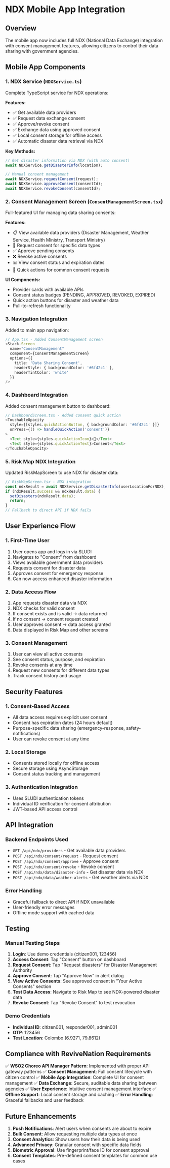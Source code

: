 # NDX Mobile App Integration

## Overview
The mobile app now includes full NDX (National Data Exchange) integration with consent management features, allowing citizens to control their data sharing with government agencies.

## Mobile App Components

### 1. NDX Service (`NDXService.ts`)
Complete TypeScript service for NDX operations:

**Features:**
- ✅ Get available data providers
- ✅ Request data exchange consent
- ✅ Approve/revoke consent
- ✅ Exchange data using approved consent
- ✅ Local consent storage for offline access
- ✅ Automatic disaster data retrieval via NDX

**Key Methods:**
```typescript
// Get disaster information via NDX (with auto consent)
await NDXService.getDisasterInfo(location);

// Manual consent management
await NDXService.requestConsent(request);
await NDXService.approveConsent(consentId);
await NDXService.revokeConsent(consentId);
```

### 2. Consent Management Screen (`ConsentManagementScreen.tsx`)
Full-featured UI for managing data sharing consents:

**Features:**
- 📋 View available data providers (Disaster Management, Weather Service, Health Ministry, Transport Ministry)
- 🔐 Request consent for specific data types
- ✅ Approve pending consents
- ❌ Revoke active consents
- 📊 View consent status and expiration dates
- 🚀 Quick actions for common consent requests

**UI Components:**
- Provider cards with available APIs
- Consent status badges (PENDING, APPROVED, REVOKED, EXPIRED)
- Quick action buttons for disaster and weather data
- Pull-to-refresh functionality

### 3. Navigation Integration
Added to main app navigation:

```typescript
// App.tsx - Added ConsentManagement screen
<Stack.Screen 
  name="ConsentManagement" 
  component={ConsentManagementScreen}
  options={{ 
    title: 'Data Sharing Consent',
    headerStyle: { backgroundColor: '#6f42c1' },
    headerTintColor: 'white'
  }}
/>
```

### 4. Dashboard Integration
Added consent management button to dashboard:

```typescript
// DashboardScreen.tsx - Added consent quick action
<TouchableOpacity
  style={[styles.quickActionButton, { backgroundColor: '#6f42c1' }]}
  onPress={() => handleQuickAction('consent')}
>
  <Text style={styles.quickActionIcon}>🔐</Text>
  <Text style={styles.quickActionText}>Consent</Text>
</TouchableOpacity>
```

### 5. Risk Map NDX Integration
Updated RiskMapScreen to use NDX for disaster data:

```typescript
// RiskMapScreen.tsx - NDX integration
const ndxResult = await NDXService.getDisasterInfo(userLocationForNDX);
if (ndxResult.success && ndxResult.data) {
  setDisasters(ndxResult.data);
  return;
}
// Fallback to direct API if NDX fails
```

## User Experience Flow

### 1. First-Time User
1. User opens app and logs in via SLUDI
2. Navigates to "Consent" from dashboard
3. Views available government data providers
4. Requests consent for disaster data
5. Approves consent for emergency response
6. Can now access enhanced disaster information

### 2. Data Access Flow
1. App requests disaster data via NDX
2. NDX checks for valid consent
3. If consent exists and is valid → data returned
4. If no consent → consent request created
5. User approves consent → data access granted
6. Data displayed in Risk Map and other screens

### 3. Consent Management
1. User can view all active consents
2. See consent status, purpose, and expiration
3. Revoke consents at any time
4. Request new consents for different data types
5. Track consent history and usage

## Security Features

### 1. Consent-Based Access
- All data access requires explicit user consent
- Consent has expiration dates (24 hours default)
- Purpose-specific data sharing (emergency-response, safety-notifications)
- User can revoke consent at any time

### 2. Local Storage
- Consents stored locally for offline access
- Secure storage using AsyncStorage
- Consent status tracking and management

### 3. Authentication Integration
- Uses SLUDI authentication tokens
- Individual ID verification for consent attribution
- JWT-based API access control

## API Integration

### Backend Endpoints Used
- `GET /api/ndx/providers` - Get available data providers
- `POST /api/ndx/consent/request` - Request consent
- `POST /api/ndx/consent/approve` - Approve consent
- `POST /api/ndx/consent/revoke` - Revoke consent
- `POST /api/ndx/data/disaster-info` - Get disaster data via NDX
- `POST /api/ndx/data/weather-alerts` - Get weather alerts via NDX

### Error Handling
- Graceful fallback to direct API if NDX unavailable
- User-friendly error messages
- Offline mode support with cached data

## Testing

### Manual Testing Steps
1. **Login**: Use demo credentials (citizen001, 123456)
2. **Access Consent**: Tap "Consent" button on dashboard
3. **Request Consent**: Tap "Request disasters" for Disaster Management Authority
4. **Approve Consent**: Tap "Approve Now" in alert dialog
5. **View Active Consents**: See approved consent in "Your Active Consents" section
6. **Test Data Access**: Navigate to Risk Map to see NDX-powered disaster data
7. **Revoke Consent**: Tap "Revoke Consent" to test revocation

### Demo Credentials
- **Individual ID**: citizen001, responder001, admin001
- **OTP**: 123456
- **Test Location**: Colombo (6.9271, 79.8612)

## Compliance with ReviveNation Requirements

✅ **WSO2 Choreo API Manager Pattern**: Implemented with proper API gateway patterns
✅ **Consent Management**: Full consent lifecycle with citizen control
✅ **Mobile App Integration**: Complete UI for consent management
✅ **Data Exchange**: Secure, auditable data sharing between agencies
✅ **User Experience**: Intuitive consent management interface
✅ **Offline Support**: Local consent storage and caching
✅ **Error Handling**: Graceful fallbacks and user feedback

## Future Enhancements

1. **Push Notifications**: Alert users when consents are about to expire
2. **Bulk Consent**: Allow requesting multiple data types at once
3. **Consent Analytics**: Show users how their data is being used
4. **Advanced Privacy**: Granular consent with specific data fields
5. **Biometric Approval**: Use fingerprint/face ID for consent approval
6. **Consent Templates**: Pre-defined consent templates for common use cases

